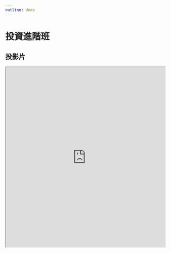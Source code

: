 ```yaml
---
outline: deep
---
```


# 投資進階班

## 投影片
<iframe
            src="https://docs.google.com/presentation/d/e/2PACX-1vTtOL7UuOgTF5wqOp821KLauHVfGha2IQ8rFNPj1VukMNJ-nI5pAIL3bZ_JS9FhDrLK0VTHhPaQ_fUf/embed?start=false&loop=false&delayms=3000"
            width="100%" height="569" allowfullscreen="true" mozallowfullscreen="true"
            webkitallowfullscreen="true"></iframe>
